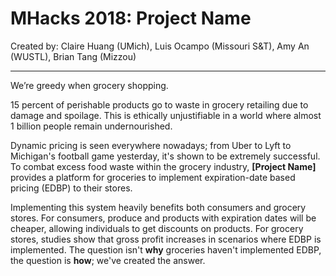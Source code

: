 # MHacks 2018: Project Name

Created by: Claire Huang (UMich), Luis Ocampo (Missouri S&T), Amy An (WUSTL), Brian Tang (Mizzou)

<hr>

We’re greedy when grocery shopping.

15 percent of perishable products go to waste in grocery retailing due to damage and spoilage. This is ethically unjustifiable in a world where almost 1 billion people remain undernourished.

Dynamic pricing is seen everywhere nowadays; from Uber to Lyft to Michigan's football game yesterday, it's shown to be extremely successful. To combat excess food waste within the grocery industry, <b>[Project Name]</b> provides a platform for groceries to implement expiration-date based pricing (EDBP) to their stores.

Implementing this system heavily benefits both consumers and grocery stores. For consumers, produce and products with expiration dates will be cheaper, allowing individuals to get discounts on products. For grocery stores, studies show that gross profit increases in scenarios where EDBP is implemented. The question isn't <b>why</b> groceries haven't implemented EDBP, the question is <b>how</b>; we've created the answer.
